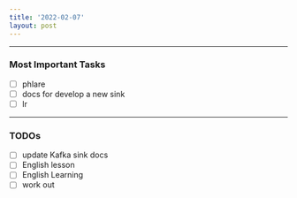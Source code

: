 ```yaml
---
title: '2022-02-07'
layout: post
---
```


---
### Most Important Tasks

- [ ] phlare
- [ ] docs for develop a new sink
- [ ] lr

---

### TODOs
- [ ] update Kafka sink docs
- [ ] English lesson
- [ ] English Learning
- [ ] work out
